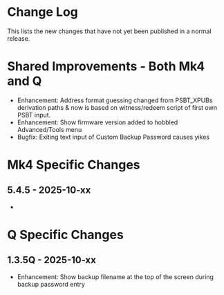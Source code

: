 # Change Log

This lists the new changes that have not yet been published in a normal release.

# Shared Improvements - Both Mk4 and Q

- Enhancement: Address format guessing changed from PSBT_XPUBs derivation paths & now is based on witness/redeem script of first own PSBT input.
- Enhancement: Show firmware version added to hobbled Advanced/Tools menu
- Bugfix: Exiting text input of Custom Backup Password causes yikes

# Mk4 Specific Changes

## 5.4.5 - 2025-10-xx

- 

# Q Specific Changes

## 1.3.5Q - 2025-10-xx

- Enhancement: Show backup filename at the top of the screen during backup password entry


